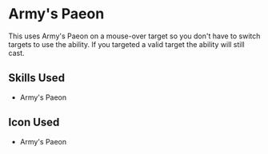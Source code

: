 # Army's Paeon

This uses Army's Paeon on a mouse-over target so you don't have to switch targets to use the ability. If you targeted a valid target the ability will still cast. 


## Skills Used

 - Army's Paeon


## Icon Used

 - Army's Paeon